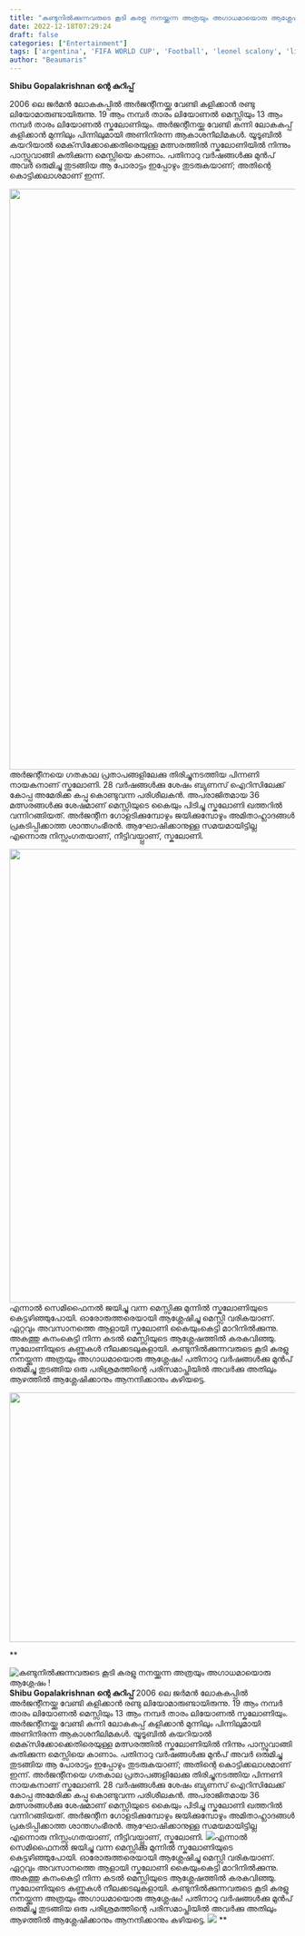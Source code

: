 ```yaml
---
title: "കണ്ടുനിൽക്കുന്നവരുടെ കൂടി കരളു നനയ്ക്കുന്ന അത്രയും അഗാധമായൊരു ആശ്ലേഷം !"
date: 2022-12-18T07:29:24
draft: false
categories: ["Entertainment"]
tags: ['argentina', 'FIFA WORLD CUP', 'Football', 'leonel scalony', 'lionel messi', 'lionel scaloni']
author: "Beaumaris"
---
```


<strong>Shibu Gopalakrishnan ന്റെ കുറിപ്പ്</strong>

2006 ലെ ജർമൻ ലോകകപ്പിൽ അർജന്റീനയ്ക്കു വേണ്ടി കളിക്കാൻ രണ്ടു ലിയോമാരുണ്ടായിരുന്നു. 19 ആം നമ്പർ താരം ലിയോണൽ മെസ്സിയും 13 ആം നമ്പർ താരം ലിയോണൽ സ്കലോണിയും. അർജന്റീനയ്ക്കു വേണ്ടി കന്നി ലോകകപ്പ് കളിക്കാൻ മുന്നിലും പിന്നിലുമായി അണിനിരന്ന ആകാശനീലിമകൾ. യൂടൂബിൽ കയറിയാൽ മെക്‌സിക്കോക്കെതിരെയുള്ള മത്സരത്തിൽ സ്കലോണിയിൽ നിന്നും പാസ്സുവാങ്ങി കുതിക്കുന്ന മെസ്സിയെ കാണാം. പതിനാറു വർഷങ്ങൾക്കു മുൻപ് അവർ ഒരുമിച്ചു തുടങ്ങിയ ആ പോരാട്ടം ഇപ്പോഴും തുടരുകയാണ്; അതിന്റെ കൊട്ടിക്കലാശമാണ് ഇന്ന്.

<img class="size-large wp-image-367361 aligncenter" src="https://cdn.boolokam.com/articles/2022/12/fqqfff-682x1024.jpg" alt="" width="682" height="1024" />അർജന്റീനയെ ഗതകാല പ്രതാപങ്ങളിലേക്കു തിരിച്ചുനടത്തിയ പിന്നണി നായകനാണ് സ്കലോണി. 28 വർഷങ്ങൾക്കു ശേഷം ബ്യുണസ് ഐറിസിലേക്ക് കോപ്പ അമേരിക്ക കപ്പു കൊണ്ടുവന്ന പരിശീലകൻ. അപരാജിതമായ 36 മത്സരങ്ങൾക്കു ശേഷമാണ് മെസ്സിയുടെ കൈയും പിടിച്ചു സ്കലോണി ഖത്തറിൽ വന്നിറങ്ങിയത്. അർജന്റീന ഗോളടിക്കുമ്പോഴും ജയിക്കുമ്പോഴും അമിതാഹ്ലാദങ്ങൾ പ്രകടിപ്പിക്കാത്ത ശാന്തഗംഭീരൻ. ആഘോഷിക്കാനുള്ള സമയമായിട്ടില്ല എന്നൊരു നിസ്സംഗതയാണ്, നീട്ടിവയ്പ്പാണ്, സ്കലോണി.

<img class="size-large wp-image-367362 aligncenter" src="https://cdn.boolokam.com/articles/2022/12/rr3333-1024x1024.webp" alt="" width="800" height="800" />എന്നാൽ സെമിഫൈനൽ ജയിച്ചു വന്ന മെസ്സിക്കു മുന്നിൽ സ്കലോണിയുടെ കെട്ടഴിഞ്ഞുപോയി. ഓരോരുത്തരെയായി ആശ്ലേഷിച്ചു മെസ്സി വരികയാണ്. ഏറ്റവും അവസാനത്തെ ആളായി സ്കലോണി കൈയുംകെട്ടി മാറിനിൽക്കുന്നു. അകത്തു കനംകെട്ടി നിന്ന കടൽ മെസ്സിയുടെ ആശ്ലേഷത്തിൽ കരകവിഞ്ഞു. സ്കലോണിയുടെ കണ്ണുകൾ നീലക്കടലുകളായി. കണ്ടുനിൽക്കുന്നവരുടെ കൂടി കരളു നനയ്ക്കുന്ന അത്രയും അഗാധമായൊരു ആശ്ലേഷം! പതിനാറു വർഷങ്ങൾക്കു മുൻപ് ഒരുമിച്ചു തുടങ്ങിയ ഒരു പരിശ്രമത്തിന്റെ പരിസമാപ്തിയിൽ അവർക്കു അതിലും ആഴത്തിൽ ആശ്ലേഷിക്കാനും ആനന്ദിക്കാനും കഴിയട്ടെ.

<img class="size-full wp-image-367364 aligncenter" src="https://cdn.boolokam.com/articles/2022/12/wwwrrr.jpg" alt="" width="845" height="440" />

**


![കണ്ടുനിൽക്കുന്നവരുടെ കൂടി കരളു നനയ്ക്കുന്ന അത്രയും അഗാധമായൊരു ആശ്ലേഷം !](https://cdn.boolokam.com/articles/2022/12/fqqfff-682x1024.jpg)**Shibu Gopalakrishnan ന്റെ കുറിപ്പ്** 2006 ലെ ജർമൻ ലോകകപ്പിൽ അർജന്റീനയ്ക്കു വേണ്ടി കളിക്കാൻ രണ്ടു ലിയോമാരുണ്ടായിരുന്നു. 19 ആം നമ്പർ താരം ലിയോണൽ മെസ്സിയും 13 ആം നമ്പർ താരം ലിയോണൽ സ്കലോണിയും. അർജന്റീനയ്ക്കു വേണ്ടി കന്നി ലോകകപ്പ് കളിക്കാൻ മുന്നിലും പിന്നിലുമായി അണിനിരന്ന ആകാശനീലിമകൾ. യൂടൂബിൽ കയറിയാൽ മെക്‌സിക്കോക്കെതിരെയുള്ള മത്സരത്തിൽ സ്കലോണിയിൽ നിന്നും പാസ്സുവാങ്ങി കുതിക്കുന്ന മെസ്സിയെ കാണാം. പതിനാറു വർഷങ്ങൾക്കു മുൻപ് അവർ ഒരുമിച്ചു തുടങ്ങിയ ആ പോരാട്ടം ഇപ്പോഴും തുടരുകയാണ്; അതിന്റെ കൊട്ടിക്കലാശമാണ് ഇന്ന്. അർജന്റീനയെ ഗതകാല പ്രതാപങ്ങളിലേക്കു തിരിച്ചുനടത്തിയ പിന്നണി നായകനാണ് സ്കലോണി. 28 വർഷങ്ങൾക്കു ശേഷം ബ്യുണസ് ഐറിസിലേക്ക് കോപ്പ അമേരിക്ക കപ്പു കൊണ്ടുവന്ന പരിശീലകൻ. അപരാജിതമായ 36 മത്സരങ്ങൾക്കു ശേഷമാണ് മെസ്സിയുടെ കൈയും പിടിച്ചു സ്കലോണി ഖത്തറിൽ വന്നിറങ്ങിയത്. അർജന്റീന ഗോളടിക്കുമ്പോഴും ജയിക്കുമ്പോഴും അമിതാഹ്ലാദങ്ങൾ പ്രകടിപ്പിക്കാത്ത ശാന്തഗംഭീരൻ. ആഘോഷിക്കാനുള്ള സമയമായിട്ടില്ല എന്നൊരു നിസ്സംഗതയാണ്, നീട്ടിവയ്പ്പാണ്, സ്കലോണി. ![](https://cdn.boolokam.com/articles/2022/12/rr3333-1024x1024.webp)എന്നാൽ സെമിഫൈനൽ ജയിച്ചു വന്ന മെസ്സിക്കു മുന്നിൽ സ്കലോണിയുടെ കെട്ടഴിഞ്ഞുപോയി. ഓരോരുത്തരെയായി ആശ്ലേഷിച്ചു മെസ്സി വരികയാണ്. ഏറ്റവും അവസാനത്തെ ആളായി സ്കലോണി കൈയുംകെട്ടി മാറിനിൽക്കുന്നു. അകത്തു കനംകെട്ടി നിന്ന കടൽ മെസ്സിയുടെ ആശ്ലേഷത്തിൽ കരകവിഞ്ഞു. സ്കലോണിയുടെ കണ്ണുകൾ നീലക്കടലുകളായി. കണ്ടുനിൽക്കുന്നവരുടെ കൂടി കരളു നനയ്ക്കുന്ന അത്രയും അഗാധമായൊരു ആശ്ലേഷം! പതിനാറു വർഷങ്ങൾക്കു മുൻപ് ഒരുമിച്ചു തുടങ്ങിയ ഒരു പരിശ്രമത്തിന്റെ പരിസമാപ്തിയിൽ അവർക്കു അതിലും ആഴത്തിൽ ആശ്ലേഷിക്കാനും ആനന്ദിക്കാനും കഴിയട്ടെ. ![](https://cdn.boolokam.com/articles/2022/12/wwwrrr.jpg) **

